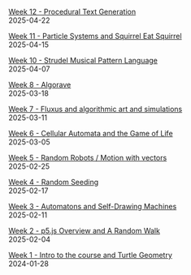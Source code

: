 [Week 12 - Procedural Text Generation](procedural-generation/)  
2025-04-22  

[Week 11 - Particle Systems and Squirrel Eat Squirrel](particle-systems/)  
2025-04-15  

[Week 10 - Strudel Musical Pattern Language](music-pattern-language/)  
2025-04-07  

[Week 8 - Algorave](algorave/)  
2025-03-18  

[Week 7 - Fluxus and algorithmic art and simulations](fluxus/)  
2025-03-11  

[Week 6 - Cellular Automata and the Game of Life](game-of-life/)  
2025-03-05  

[Week 5 - Random Robots / Motion with vectors](robots-painting/)  
2025-02-25  

[Week 4 - Random Seeding](seeding/)  
2025-02-17  

[Week 3 - Automatons and Self-Drawing Machines](objects/)  
2025-02-11  

[Week 2 - p5.js Overview and A Random Walk](iceberg-walk/)  
2025-02-04  

[Week 1 - Intro to the course and Turtle Geometry](LOGO/)  
2024-01-28  

